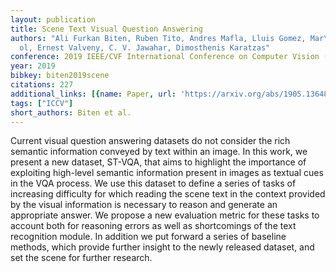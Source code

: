```yaml
---
layout: publication
title: Scene Text Visual Question Answering
authors: "Ali Furkan Biten, Ruben Tito, Andres Mafla, Lluis Gomez, Mar\xE7al Rusi\xF1\
  ol, Ernest Valveny, C. V. Jawahar, Dimosthenis Karatzas"
conference: 2019 IEEE/CVF International Conference on Computer Vision (ICCV)
year: 2019
bibkey: biten2019scene
citations: 227
additional_links: [{name: Paper, url: 'https://arxiv.org/abs/1905.13648'}]
tags: ["ICCV"]
short_authors: Biten et al.
---
```

Current visual question answering datasets do not consider the rich semantic
information conveyed by text within an image. In this work, we present a new
dataset, ST-VQA, that aims to highlight the importance of exploiting high-level
semantic information present in images as textual cues in the VQA process. We
use this dataset to define a series of tasks of increasing difficulty for which
reading the scene text in the context provided by the visual information is
necessary to reason and generate an appropriate answer. We propose a new
evaluation metric for these tasks to account both for reasoning errors as well
as shortcomings of the text recognition module. In addition we put forward a
series of baseline methods, which provide further insight to the newly released
dataset, and set the scene for further research.